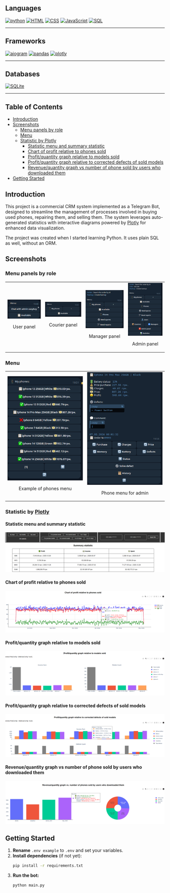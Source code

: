<!-- omit in toc -->
## Languages
[![python](https://img.shields.io/badge/python-3.13-d6123c?color=white&labelColor=d6123c&logo=python&logoColor=white)](#)
[![HTML](https://img.shields.io/badge/HTML-d6123c?color=white&labelColor=d6123c&logo=html5&logoColor=white)](#)
[![CSS](https://img.shields.io/badge/CSS-d6123c?color=white&labelColor=d6123c&logo=css3&logoColor=white)](#)
[![JavaScript](https://img.shields.io/badge/JavaScript-d6123c?color=white&labelColor=d6123c&logo=javascript&logoColor=white)](#)
[![SQL](https://img.shields.io/badge/SQL-d6123c?style=flat&color=white&labelColor=d6123c&logo=database&logoColor=white)](#)

---

<!-- omit in toc -->
## Frameworks
[![aiogram](https://img.shields.io/badge/aiogram-3.17.0-d6123c?color=white&labelColor=d6123c)](#)
[![pandas](https://img.shields.io/badge/pandas-2.2.3-d6123c?color=white&labelColor=d6123c)](#)
[![plotly](https://img.shields.io/badge/plotly-5.24.1-d6123c?color=white&labelColor=d6123c)](#)

---

<!-- omit in toc -->
## Databases
[![SQLite](https://img.shields.io/badge/SQLite-Database-d6123c?style=flat&logo=sqlite&logoColor=white&labelColor=d6123c&color=white)](#)

---

<!-- omit in toc -->
## Table of Contents

- [Introduction](#introduction)
- [Screenshots](#screenshots)
  - [Menu panels by role](#menu-panels-by-role)
  - [Menu](#menu)
  - [Statistic by Plotly](#statistic-by-plotly)
    - [Statistic menu and summary statistic](#statistic-menu-and-summary-statistic)
    - [Chart of profit relative to phones sold](#chart-of-profit-relative-to-phones-sold)
    - [Profit/quantity graph relative to models sold](#profitquantity-graph-relative-to-models-sold)
    - [Profit/quantity graph relative to corrected defects of sold models](#profitquantity-graph-relative-to-corrected-defects-of-sold-models)
    - [Revenue/quantity graph vs number of phone sold by users who downloaded them](#revenuequantity-graph-vs-number-of-phone-sold-by-users-who-downloaded-them)
- [Getting Started](#getting-started)

## Introduction

This project is a commercial CRM system implemented as a Telegram Bot, designed to streamline the management of processes involved in buying used phones, repairing them, and selling them. The system leverages auto-generated statistics with interactive diagrams powered by [Plotly](https://plotly.com/) for enhanced data visualization.

The project was created when I started learning Python. It uses plain SQL as well, without an ORM.

## Screenshots
### Menu panels by role
<table>
  <tr>
    <td align="center">
      <img src="images/user_panel.png" alt="User panel" width="250">
      <p>User panel</p>
    </td>
    <td align="center">
      <img src="images/courier_panel.png" alt="Courier panel" width="250">
      <p>Courier panel</p>
    </td>
    <td align="center">
      <img src="images/manager_panel.png" alt="Manager panel" width="250">
      <p>Manager panel</p>
    </td>
    <td align="center">
      <img src="images/admin_panel.png" alt="Admin panel" width="250">
      <p>Admin panel</p>
    </td>
  </tr>
</table>

### Menu
<table>
  <tr>
    <td align="center">
      <img src="images/phones_menu.png" alt="Phones menu" width="250">
      <p>Example of phones menu</p>
    </td>
    <td align="center">
      <img src="images/phone.png" alt="Phone" width="250">
      <p>Phone menu for admin</p>
    </td>
  </tr>
</table>


### Statistic by [Plotly](https://plotly.com/)
#### Statistic menu and summary statistic
![Statistic](images/statistic1.png)

#### Chart of profit relative to phones sold
![Statistic](images/statistic2.png)

#### Profit/quantity graph relative to models sold
![Statistic](images/statistic3.png)

#### Profit/quantity graph relative to corrected defects of sold models
![Statistic](images/statistic4.png)

#### Revenue/quantity graph vs number of phone sold by users who downloaded them
![Statistic](images/statistic5.png)

## Getting Started
1. **Rename** `.env example` to `.env` and set your variables.
2. **Install dependencies** (if not yet):
   ```sh
   pip install -r requirements.txt
   ```
3. **Run the bot:**
   ```sh
   python main.py
   ```